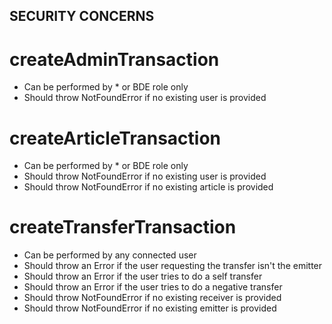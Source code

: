 ## SECURITY CONCERNS

# createAdminTransaction

- Can be performed by \* or BDE role only
- Should throw NotFoundError if no existing user is provided

# createArticleTransaction

- Can be performed by \* or BDE role only
- Should throw NotFoundError if no existing user is provided
- Should throw NotFoundError if no existing article is provided

# createTransferTransaction

- Can be performed by any connected user
- Should throw an Error if the user requesting the transfer isn't the emitter
- Should throw an Error if the user tries to do a self transfer
- Should throw an Error if the user tries to do a negative transfer
- Should throw NotFoundError if no existing receiver is provided
- Should throw NotFoundError if no existing emitter is provided
